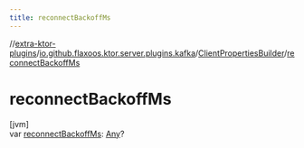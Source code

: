 ```yaml
---
title: reconnectBackoffMs
---
```


//[extra-ktor-plugins](../../../index.md)/[io.github.flaxoos.ktor.server.plugins.kafka](../index.md)/[ClientPropertiesBuilder](index.md)/[reconnectBackoffMs](reconnect-backoff-ms.md)

# reconnectBackoffMs

[jvm]\
var [reconnectBackoffMs](reconnect-backoff-ms.md): [Any](https://kotlinlang.org/api/latest/jvm/stdlib/kotlin/-any/index.md)?




